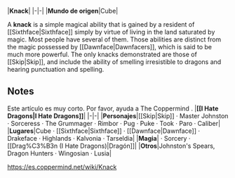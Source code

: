 |**Knack**|
|-|-|
|**Mundo de origen**|Cube|

A **knack** is a simple magical ability that is gained by a resident of [[Sixthface\|Sixthface]] simply by virtue of living in the land saturated by magic. Most people have several of them. Those abilities are distinct from the magic possessed by [[Dawnface\|Dawnfacers]], which is said to be much more powerful.
The only knacks demonstrated are those of [[Skip\|Skip]], and include the ability of smelling irresistible to dragons and hearing punctuation and spelling.

## Notes

Este artículo es muy corto. Por favor, ayuda a The Coppermind .
|**[[I Hate Dragons\|I Hate Dragons]]**|
|-|-|
|**Personajes**|[[Skip\|Skip]] · Master Johnston · Sorceress · The Grummager · Rimbor · Pug · Puke · Took · Paro · Caliber|
|**Lugares**|Cube · [[Sixthface\|Sixthface]] · [[Dawnface\|Dawnface]] · Drakeface · Highlands · Kalvonia · Tarseldia|
|**Magia**| · Sorcery · [[Drag%C3%B3n (I Hate Dragons)\|Dragón]]|
|**Otros**|Johnston's Spears, Dragon Hunters · Wingosian · Lusia|



https://es.coppermind.net/wiki/Knack